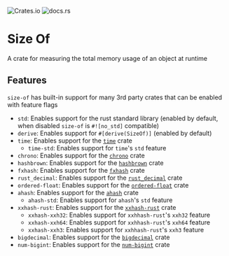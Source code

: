 ![Crates.io](https://img.shields.io/crates/v/size-of)
![docs.rs](https://img.shields.io/docsrs/size-of)

# Size Of

A crate for measuring the total memory usage of an object at runtime

## Features

`size-of` has built-in support for many 3rd party crates that can be enabled with feature flags

- `std`: Enables support for the rust standard library (enabled by default, when disabled `size-of` is `#![no_std]` compatible)
- `derive`: Enables support for `#[derive(SizeOf)]` (enabled by default)
- `time`: Enables support for the [`time`](https://docs.rs/time) crate
  - `time-std`: Enables support for `time`'s `std` feature
- `chrono`: Enables support for the [`chrono`](https://docs.rs/chrono) crate
- `hashbrown`: Enables support for the [`hashbrown`](https://docs.rs/hashbrown) crate
- `fxhash`: Enables support for the [`fxhash`](https://docs.rs/fxhash/latest/fxhash) crate
- `rust_decimal`: Enables support for the [`rust_decimal`](https://docs.rs/rust_decimal) crate
- `ordered-float`: Enables support for the [`ordered-float`](https://docs.rs/ordered-float) crate
- `ahash`: Enables support for the [`ahash`](https://docs.rs/ahash) crate
  - `ahash-std`: Enables support for `ahash`'s `std` feature
- `xxhash-rust`: Enables support for the [`xxhash-rust`](https://docs.rs/xxhash-rust) crate
  - `xxhash-xxh32`: Enables support for `xxhhash-rust`'s `xxh32` feature
  - `xxhash-xxh64`: Enables support for `xxhhash-rust`'s `xxh64` feature
  - `xxhash-xxh3`: Enables support for `xxhhash-rust`'s `xxh3` feature
- `bigdecimal`: Enables support for the [`bigdecimal`](https://docs.rs/bigdecimal) crate
- `num-bigint`: Enables support for the [`num-bigint`](https://docs.rs/num-bigint) crate
